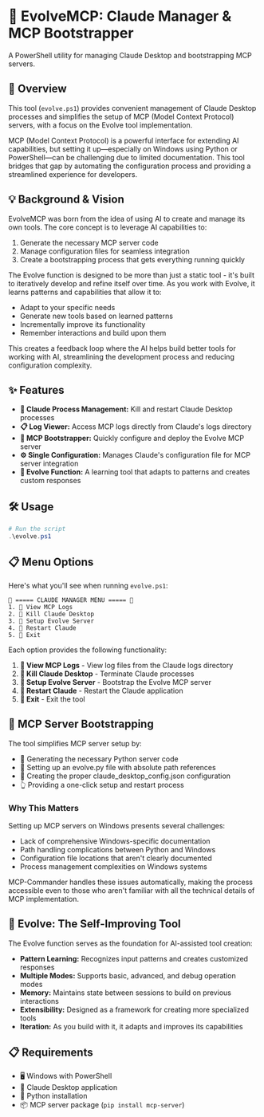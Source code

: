 # 🧠 EvolveMCP: Claude Manager & MCP Bootstrapper

A PowerShell utility for managing Claude Desktop and bootstrapping MCP servers.

## 🌟 Overview

This tool (`evolve.ps1`) provides convenient management of Claude Desktop processes and simplifies the setup of MCP (Model Context Protocol) servers, with a focus on the Evolve tool implementation.

MCP (Model Context Protocol) is a powerful interface for extending AI capabilities, but setting it up—especially on Windows using Python or PowerShell—can be challenging due to limited documentation. This tool bridges that gap by automating the configuration process and providing a streamlined experience for developers.

## 💡 Background & Vision

EvolveMCP was born from the idea of using AI to create and manage its own tools. The core concept is to leverage AI capabilities to:

1. Generate the necessary MCP server code
2. Manage configuration files for seamless integration
3. Create a bootstrapping process that gets everything running quickly

The Evolve function is designed to be more than just a static tool - it's built to iteratively develop and refine itself over time. As you work with Evolve, it learns patterns and capabilities that allow it to:

- Adapt to your specific needs
- Generate new tools based on learned patterns
- Incrementally improve its functionality
- Remember interactions and build upon them

This creates a feedback loop where the AI helps build better tools for working with AI, streamlining the development process and reducing configuration complexity.

## ✨ Features

- **🔄 Claude Process Management:** Kill and restart Claude Desktop processes
- **📋 Log Viewer:** Access MCP logs directly from Claude's logs directory
- **🚀 MCP Bootstrapper:** Quickly configure and deploy the Evolve MCP server
- **⚙️ Single Configuration:** Manages Claude's configuration file for MCP server integration
- **🧠 Evolve Function:** A learning tool that adapts to patterns and creates custom responses

## 🛠️ Usage

```powershell
# Run the script
.\evolve.ps1
```

## 📋 Menu Options

Here's what you'll see when running `evolve.ps1`:

```
🧰 ===== CLAUDE MANAGER MENU ===== 🧰
1. 📜 View MCP Logs
2. 🛑 Kill Claude Desktop
3. 🚀 Setup Evolve Server
4. 🔄 Restart Claude
5. 🚪 Exit
```

Each option provides the following functionality:

1. **📜 View MCP Logs** - View log files from the Claude logs directory
2. **🛑 Kill Claude Desktop** - Terminate Claude processes
3. **🚀 Setup Evolve Server** - Bootstrap the Evolve MCP server
4. **🔄 Restart Claude** - Restart the Claude application
5. **🚪 Exit** - Exit the tool

## 💾 MCP Server Bootstrapping

The tool simplifies MCP server setup by:
- 📝 Generating the necessary Python server code
- 🔗 Setting up an evolve.py file with absolute path references
- 🔧 Creating the proper claude_desktop_config.json configuration
- 👆 Providing a one-click setup and restart process

### Why This Matters

Setting up MCP servers on Windows presents several challenges:
- Lack of comprehensive Windows-specific documentation
- Path handling complications between Python and Windows
- Configuration file locations that aren't clearly documented
- Process management complexities on Windows systems

MCP-Commander handles these issues automatically, making the process accessible even to those who aren't familiar with all the technical details of MCP implementation.

## 🧠 Evolve: The Self-Improving Tool

The Evolve function serves as the foundation for AI-assisted tool creation:

- **Pattern Learning:** Recognizes input patterns and creates customized responses
- **Multiple Modes:** Supports basic, advanced, and debug operation modes
- **Memory:** Maintains state between sessions to build on previous interactions
- **Extensibility:** Designed as a framework for creating more specialized tools
- **Iteration:** As you build with it, it adapts and improves its capabilities

## 📋 Requirements

- 🖥️ Windows with PowerShell
- 🤖 Claude Desktop application
- 🐍 Python installation
- 📦 MCP server package (`pip install mcp-server`)
